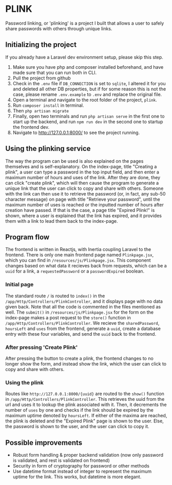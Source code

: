 # PLINK
Password linking, or 'plinking' is a project I built that allows a user to safely share passwords with others through unique links.

## Initializing the project
If you already have a Laravel dev environment setup, please skip this step. 
1. Make sure you have php and composer installed beforehand, and have made sure that you can run both in CLI.
2. Pull the project from github
3. Check in the `.env` file if `DB_CONNECTION` is set to `sqlite`, I altered it for you and deleted all other DB properties, but if for some reason this is not the case, please rename `.env.example` to `.env` and replace the original file.
4. Open a terminal and navigate to the root folder of the project, `plink`.
5. Run `composer install` in terminal.
6. Then `php artisan migrate`
7. Finally, open two terminals and run `php artisan serve` in the first one to start up the backend, and run `npm run dev` in the second one to startup the frontend dev.
8. Navigate to http://127.0.0.1:8000/ to see the project running.
   
## Using the plinking service
The way the program can be used is also explained on the pages themselves and is self-explanatory. On the index-page, title "Creating a plink", a user can type a password in the top input field, and then enter a maximum number of hours and uses of the link. After they are done, they can click "create plink", which will then cause the program to generate a unique link that the user can click to copy and share with others. Someone with the link can then use it to retrieve the password (or, in fact, any sub-50 character message) on page with title "Retrieve your password", until the maximum number of uses is reached or the inputted number of hours after creation have passed. If that is the case, a page title "Expired Plink!" is shown, where a user is explained that the link has expired, and it provides them with a link to lead them back to the index-page.

## Program flow
The frontend is written in Reactjs, with Inertia coupling Laravel to the frontend. There is only one main frontend page named `Plinkpage.jsx`, which you can find in `/resources/js/Plinkpage.jsx`. This component changes based on what data it recieves back from requests, which can be a `uuid` for a link, a `requestedPassword` or a `passwordExpired` boolean. 

### Initial page
The standard route `/` is routed to `index()` in the `/app/Http/Controllers/PlinkController`, and it displays page with no data given back. Note that all the code is commented in the files mentioned as well. The `submit()` in  `/resources/js/Plinkpage.jsx` for the form on the index-page makes a post request to the `store()` function in `/app/Http/Controllers/PlinkController`. We recieve the `sharedPassword`, `hoursLeft` and `uses` from the frontend, generate a `uuid`, create a database entry with these four variables, and send the `uuid` back to the frontend.
### After pressing 'Create Plink'
After pressing the button to create a plink, the frontend changes to no longer show the form, and instead show the link, which the user can click to copy and share with others.
### Using the plink
Routes like `http://127.0.0.1:8000/{uuid}` are routed to the `show()` function in `/app/Http/Controllers/PlinkController`. This retrieves the uuid from the url and uses it to lookup the plink associated with it. Then, it decrements the number of `uses` by one and checks if the link should be expired by the maximum uptime denoted by `hoursLeft`. If either of the maxima are reached, the plink is deleted and the "Expired Plink" page is shown to the user. Else, the password is shown to the user, and the user can click to copy it.

## Possible improvements
* Robust form handling & proper backend validation (now only password is validated, and rest is validated on frontend)
* Security in form of cryptography for password or other methods
* Use datetime format instead of integer to represent the maximum uptime for the link. This works, but datetime is more elegant. 
